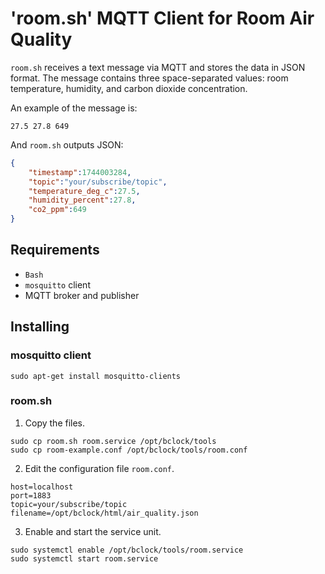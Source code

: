 # 'room.sh' MQTT Client for Room Air Quality
`room.sh` receives a text message via MQTT and stores the data in JSON format.
The message contains three space-separated values: room temperature, humidity, and carbon dioxide concentration.

An example of the message is:
```
27.5 27.8 649
```
And `room.sh` outputs JSON:
```json
{
    "timestamp":1744003284,
    "topic":"your/subscribe/topic",
    "temperature_deg_c":27.5,
    "humidity_percent":27.8,
    "co2_ppm":649
}
```


## Requirements

- `Bash`
- `mosquitto` client
- MQTT broker and publisher

## Installing

### mosquitto client
```console
sudo apt-get install mosquitto-clients
```

### room.sh
1. Copy the files.
```console
sudo cp room.sh room.service /opt/bclock/tools
sudo cp room-example.conf /opt/bclock/tools/room.conf
```

2. Edit the configuration file `room.conf`.
```
host=localhost
port=1883
topic=your/subscribe/topic
filename=/opt/bclock/html/air_quality.json
```

3. Enable and start the service unit.
```
sudo systemctl enable /opt/bclock/tools/room.service
sudo systemctl start room.service
```
